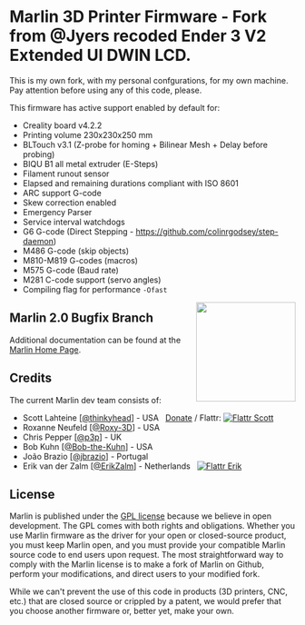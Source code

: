 # Marlin 3D Printer Firmware - Fork from @Jyers recoded Ender 3 V2 Extended UI DWIN LCD.

This is my own fork, with my personal confgurations, for my own machine. Pay attention before using any of this code, please.

This firmware has active support enabled by default for:
- Creality board v4.2.2
- Printing volume 230x230x250 mm
- BLTouch v3.1 (Z-probe for homing + Bilinear Mesh + Delay before probing)
- BIQU B1 all metal extruder (E-Steps)
- Filament runout sensor
- Elapsed and remaining durations compliant with ISO 8601
- ARC support G-code
- Skew correction enabled
- Emergency Parser
- Service interval watchdogs
- G6 G-code (Direct Stepping - https://github.com/colinrgodsey/step-daemon)
- M486 G-code (skip objects)
- M810-M819 G-codes (macros)
- M575 G-code (Baud rate)
- M281 C-code support (servo angles)
- Compiling flag for performance ```-Ofast```

<img align="right" width=175 src="buildroot/share/pixmaps/logo/marlin-250.png" />

## Marlin 2.0 Bugfix Branch

Additional documentation can be found at the [Marlin Home Page](https://marlinfw.org/).

## Credits

The current Marlin dev team consists of:

 - Scott Lahteine [[@thinkyhead](https://github.com/thinkyhead)] - USA &nbsp; [Donate](https://www.thinkyhead.com/donate-to-marlin) / Flattr: [![Flattr Scott](https://api.flattr.com/button/flattr-badge-small.png)](https://flattr.com/submit/auto?user_id=thinkyhead&url=https://github.com/MarlinFirmware/Marlin&title=Marlin&language=&tags=github&category=software)
 - Roxanne Neufeld [[@Roxy-3D](https://github.com/Roxy-3D)] - USA
 - Chris Pepper [[@p3p](https://github.com/p3p)] - UK
 - Bob Kuhn [[@Bob-the-Kuhn](https://github.com/Bob-the-Kuhn)] - USA
 - João Brazio [[@jbrazio](https://github.com/jbrazio)] - Portugal
 - Erik van der Zalm [[@ErikZalm](https://github.com/ErikZalm)] - Netherlands &nbsp; [![Flattr Erik](https://api.flattr.com/button/flattr-badge-large.png)](https://flattr.com/submit/auto?user_id=ErikZalm&url=https://github.com/MarlinFirmware/Marlin&title=Marlin&language=&tags=github&category=software)

## License

Marlin is published under the [GPL license](/LICENSE) because we believe in open development. The GPL comes with both rights and obligations. Whether you use Marlin firmware as the driver for your open or closed-source product, you must keep Marlin open, and you must provide your compatible Marlin source code to end users upon request. The most straightforward way to comply with the Marlin license is to make a fork of Marlin on Github, perform your modifications, and direct users to your modified fork.

While we can't prevent the use of this code in products (3D printers, CNC, etc.) that are closed source or crippled by a patent, we would prefer that you choose another firmware or, better yet, make your own.
